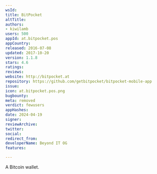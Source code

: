 ```yaml
---
wsId: 
title: BitPocket
altTitle: 
authors:
- kiwilamb
users: 500
appId: at.bitpocket.pos
appCountry: 
released: 2016-07-08
updated: 2017-10-20
version: 1.1.8
stars: 4.6
ratings: 
reviews: 
website: http://bitpocket.at
repository: https://github.com/getbitpocket/bitpocket-mobile-app
issue: 
icon: at.bitpocket.pos.png
bugbounty: 
meta: removed
verdict: fewusers
appHashes: 
date: 2024-04-19
signer: 
reviewArchive: 
twitter: 
social: 
redirect_from: 
developerName: Beyond IT OG
features: 

---
```


A Bitcoin wallet.
